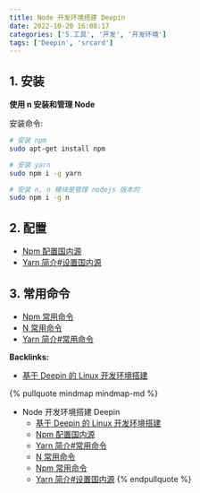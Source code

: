 ```yaml
---
title: Node 开发环境搭建 Deepin
date: 2022-10-20 16:08:17
categories: ['5.工具', '开发', '开发环境']
tags: ['Deepin', 'srcard']
---
```

  
  
## 1. 安装

**使用 n 安装和管理 Node**

安装命令:

```sh
# 安装 npm
sudo apt-get install npm

# 安装 yarn
sudo npm i -g yarn

# 安装 n, n 模块是管理 nodejs 版本的
sudo npm i -g n

```
    
  
## 2. 配置

- [Npm 配置国内源](../1147d6dfd41190e9c83dd723ff1803dc5516c66f)
- [Yarn 简介#设置国内源](../696c5673813e9eac4d382ce511c432cd8c3dcc4f/#设置国内源)
  
  
## 3. 常用命令

- [Npm 常用命令](../3891bc44a6507d046fb5508c9955848ad90bf49c)
- [N 常用命令](../08b6858d1e7f950a80d08062a2a9e8c429243979)
- [Yarn 简介#常用命令](../696c5673813e9eac4d382ce511c432cd8c3dcc4f/#常用命令)





**Backlinks:**

- [基于 Deepin 的 Linux 开发环境搭建](../546aa018dacb833edff629600f56879bc2370906)

{% pullquote mindmap mindmap-md %}
- Node 开发环境搭建 Deepin
  - [基于 Deepin 的 Linux 开发环境搭建](../546aa018dacb833edff629600f56879bc2370906)
  - [Npm 配置国内源](../1147d6dfd41190e9c83dd723ff1803dc5516c66f)
  - [Yarn 简介#常用命令](../696c5673813e9eac4d382ce511c432cd8c3dcc4f/#常用命令)
  - [N 常用命令](../08b6858d1e7f950a80d08062a2a9e8c429243979)
  - [Npm 常用命令](../3891bc44a6507d046fb5508c9955848ad90bf49c)
  - [Yarn 简介#设置国内源](../696c5673813e9eac4d382ce511c432cd8c3dcc4f/#设置国内源)
{% endpullquote %}